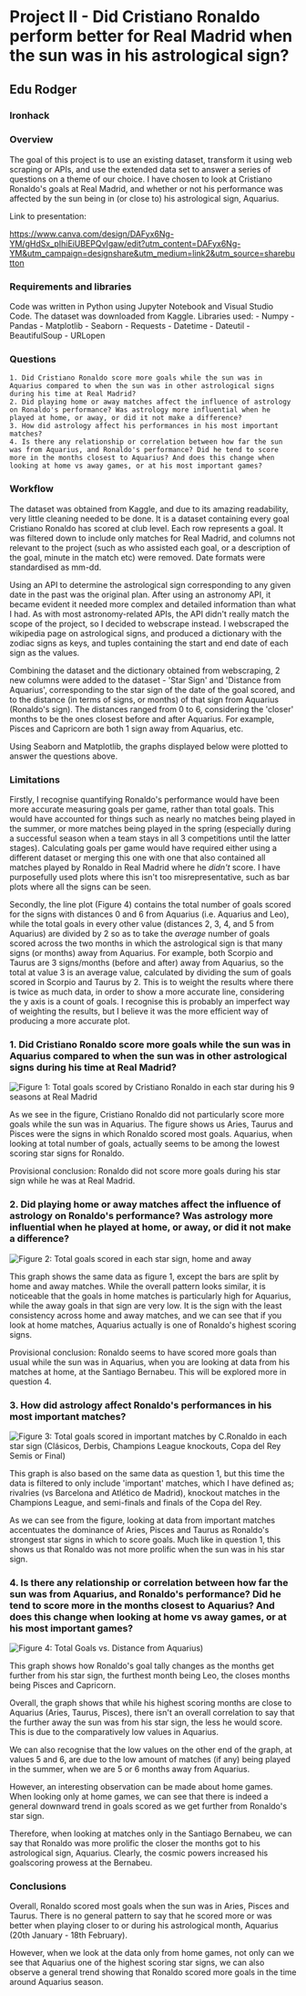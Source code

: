 
# Project II - Did Cristiano Ronaldo perform better for Real Madrid when the sun was in his astrological sign? #

## Edu Rodger ## 

### Ironhack ###

### Overview ###

The goal of this project is to use an existing dataset, transform it using web scraping or APIs, and use the extended data set to answer a series of questions on a theme of our choice. I have chosen to look at Cristiano Ronaldo's goals at Real Madrid, and whether or not his performance was affected by the sun being in (or close to) his astrological sign, Aquarius.

Link to presentation: 

https://www.canva.com/design/DAFyx6Ng-YM/gHdSx_pIhiEiUBEPQvIgaw/edit?utm_content=DAFyx6Ng-YM&utm_campaign=designshare&utm_medium=link2&utm_source=sharebutton

### Requirements and libraries ###

Code was written in Python using Jupyter Notebook and Visual Studio Code. The dataset was downloaded from Kaggle. Libraries used:
    - Numpy
    - Pandas
    - Matplotlib
    - Seaborn
    - Requests
    - Datetime
    - Dateutil
    - BeautifulSoup
    - URLopen

### Questions ###

    1. Did Cristiano Ronaldo score more goals while the sun was in Aquarius compared to when the sun was in other astrological signs during his time at Real Madrid? 
    2. Did playing home or away matches affect the influence of astrology on Ronaldo's performance? Was astrology more influential when he played at home, or away, or did it not make a difference?
    3. How did astrology affect his performances in his most important matches?
    4. Is there any relationship or correlation between how far the sun was from Aquarius, and Ronaldo's performance? Did he tend to score more in the months closest to Aquarius? And does this change when looking at home vs away games, or at his most important games?

### Workflow ###

The dataset was obtained from Kaggle, and due to its amazing readability, very little cleaning needed to be done. It is a dataset containing every goal Cristiano Ronaldo has scored at club level. Each row represents a goal. It was filtered down to include only matches for Real Madrid, and columns not relevant to the project (such as who assisted each goal, or a description of the goal, minute in the match etc) were removed. Date formats were standardised as mm-dd. 

Using an API to determine the astrological sign corresponding to any given date in the past was the original plan. After using an astronomy API, it became evident it needed more complex and detailed information than what I had. As with most astronomy-related APIs, the API didn't really match the scope of the project, so I decided to webscrape instead. I webscraped the wikipedia page on astrological signs, and produced a dictionary with the zodiac signs as keys, and tuples containing the start and end date of each sign as the values.

Combining the dataset and the dictionary obtained from webscraping, 2 new columns were added to the dataset - 'Star Sign' and 'Distance from Aquarius', corresponding to the star sign of the date of the goal scored, and to the distance (in terms of signs, or months) of that sign from Aquarius (Ronaldo's sign). The distances ranged from 0 to 6, considering the 'closer' months to be the ones closest before and after Aquarius. For example, Pisces and Capricorn are both 1 sign away from Aquarius, etc. 

Using Seaborn and Matplotlib, the graphs displayed below were plotted to answer the questions above. 

### Limitations ###

Firstly, I recognise quantifying Ronaldo's performance would have been more accurate measuring goals per game, rather than total goals. This would have accounted for things such as nearly no matches being played in the summer, or more matches being played in the spring (especially during a successful season when a team stays in all 3 competitions until the latter stages). Calculating goals per game would have required either using a different dataset or merging this one with one that also contained all matches played by Ronaldo in Real Madrid where he *didn't* score. I have purposefully used plots where this isn't too misrepresentative, such as bar plots where all the signs can be seen. 

Secondly, the line plot (Figure 4) contains the total number of goals scored for the signs with distances 0 and 6 from Aquarius (i.e. Aquarius and Leo), while the total goals in every other value (distances 2, 3, 4, and 5 from Aquarius) are divided by 2 so as to take the *average* number of goals scored across the two months in which the astrological sign is that many signs (or months) away from Aquarius. For example, both Scorpio and Taurus are 3 signs/months (before and after) away from Aquarius, so the total at value 3 is an average value, calculated by dividing the sum of goals scored in Scorpio and Taurus by 2. This is to weight the results where there is twice as much data, in order to show a more accurate line, considering the y axis is a count of goals. I recognise this is probably an imperfect way of weighting the results, but I believe it was the more efficient way of producing a more accurate plot. 

### 1. Did Cristiano Ronaldo score more goals while the sun was in Aquarius compared to when the sun was in other astrological signs during his time at Real Madrid? ###

![Figure 1: Total goals scored by Cristiano Ronaldo in each star during his 9 seasons at Real Madrid](images/figure1.png)

As we see in the figure, Cristiano Ronaldo did not particularly score more goals while the sun was in Aquarius. The figure shows us Aries, Taurus and Pisces were the signs in which Ronaldo scored most goals. Aquarius, when looking at total number of goals, actually seems to be among the lowest scoring star signs for Ronaldo. 

Provisional conclusion: Ronaldo did not score more goals during his star sign while he was at Real Madrid.

### 2. Did playing home or away matches affect the influence of astrology on Ronaldo's performance? Was astrology more influential when he played at home, or away, or did it not make a difference? ###

![Figure 2: Total goals scored in each star sign, home and away](images/figure2.png)

This graph shows the same data as figure 1, except the bars are split by home and away matches. While the overall pattern looks similar, it is noticeable that the goals in home matches is particularly high for Aquarius, while the away goals in that sign are very low. It is the sign with the least consistency across home and away matches, and we can see that if you look at home matches, Aquarius actually is one of Ronaldo's highest scoring signs. 

Provisional conclusion: Ronaldo seems to have scored more goals than usual while the sun was in Aquarius, when you are looking at data from his matches at home, at the Santiago Bernabeu. This will be explored more in question 4.


### 3. How did astrology affect Ronaldo's performances in his most important matches? ###

![Figure 3: Total goals scored in important matches by C.Ronaldo in each star sign (Clásicos, Derbis, Champions League knockouts, Copa del Rey Semis or Final)](images/figure3.png)

This graph is also based on the same data as question 1, but this time the data is filtered to only include 'important' matches, which I have defined as; rivalries (vs Barcelona and Atlético de Madrid), knockout matches in the Champions League, and semi-finals and finals of the Copa del Rey. 

As we can see from the figure, looking at data from important matches accentuates the dominance of Aries, Pisces and Taurus as Ronaldo's strongest star signs in which to score goals. Much like in question 1, this shows us that Ronaldo was not more prolific when the sun was in his star sign.

### 4. Is there any relationship or correlation between how far the sun was from Aquarius, and Ronaldo's performance? Did he tend to score more in the months closest to Aquarius? And does this change when looking at home vs away games, or at his most important games? ###

![Figure 4: Total Goals vs. Distance from Aquarius)](images/figure4.png)

This graph shows how Ronaldo's goal tally changes as the months get further from his star sign, the furthest month being Leo, the closes months being Pisces and Capricorn. 

Overall, the graph shows that while his highest scoring months are close to Aquarius (Aries, Taurus, Pisces), there isn't an overall correlation to say that the further away the sun was from his star sign, the less he would score. This is due to the comparatively low values in Aquarius. 

We can also recognise that the low values on the other end of the graph, at values 5 and 6, are due to the low amount of matches (if any) being played in the summer, when we are 5 or 6 months away from Aquarius. 

However, an interesting observation can be made about home games. When looking only at home games, we can see that there is indeed a general downward trend in goals scored as we get further from Ronaldo's star sign. 

Therefore, when looking at matches only in the Santiago Bernabeu, we can say that Ronaldo was more prolific the closer the months got to his astrological sign, Aquarius. Clearly, the cosmic powers increased his goalscoring prowess at the Bernabeu. 


### Conclusions ###

Overall, Ronaldo scored most goals when the sun was in Aries, Pisces and Taurus. There is no general pattern to say that he scored more or was better when playing closer to or during his astrological month, Aquarius (20th January - 18th February).

However, when we look at the data only from home games, not only can we see that Aquarius one of the highest scoring star signs, we can also observe a general trend showing that Ronaldo scored more goals in the time around Aquarius season.  